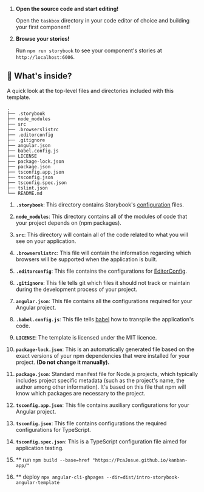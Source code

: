 


1.  **Open the source code and start editing!**

    Open the `taskbox` directory in your code editor of choice and building your first component!

1.  **Browse your stories!**

    Run `npm run storybook` to see your component's stories at `http://localhost:6006`.

## 🔎 What's inside?

A quick look at the top-level files and directories included with this template.

    .
    ├── .storybook
    ├── node_modules
    ├── src
    ├── .browserslistrc
    ├── .editorconfig
    ├── .gitignore
    ├── angular.json
    ├── babel.config.js
    ├── LICENSE
    ├── package-lock.json
    ├── package.json
    ├── tsconfig.app.json
    ├── tsconfig.json
    ├── tsconfig.spec.json
    ├── tslint.json
    └── README.md


1.  **`.storybook`**: This directory contains Storybook's [configuration](https://storybook.js.org/docs/react/configure/overview) files.

2.  **`node_modules`**: This directory contains all of the modules of code that your project depends on (npm packages).

3.  **`src`**: This directory will contain all of the code related to what you will see on your application.

4.  **`.browserslistrc`**: This file will contain the information regarding which browsers will be supported when the application is built.

5.  **`.editorconfig`**: This file contains the configurations for [EditorConfig](https://editorconfig.org/).

6. **`.gitignore`**: This file tells git which files it should not track or maintain during the development process of your project.

7.  **`angular.json`**: This file contains all the configurations required for your Angular project.

8.  **`.babel.config.js`**: This file tells [babel](https://babeljs.io/) how to transpile the application's code.

9. **`LICENSE`**: The template is licensed under the MIT licence.

10. **`package-lock.json`**: This is an automatically generated file based on the exact versions of your npm dependencies that were installed for your project. **(Do not change it manually).**

11. **`package.json`**: Standard manifest file for Node.js projects, which typically includes project specific metadata (such as the project's name, the author among other information). It's based on this file that npm will know which packages are necessary to the project.

12. **`tsconfig.app.json`**: This file contains auxiliary configurations for your Angular project.

13. **`tsconfig.json`**: This file contains configurations the required configurations for TypeScript.

14. **`tsconfig.spec.json`**: This is a TypeScript configuration file aimed for application testing.

15. ** run `npm build --base=href "https://PcaJosue.github.io/kanban-app/"`

16. ** deploy `npx angular-cli-ghpages --dir=dist/intro-storybook-angular-template`